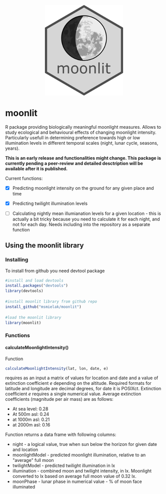 
<p align="center">
  <img align="center" src="graphics/moonlit_logo.png" width="250px"/>
</p>

# moonlit


R package providing biologically meaningful moonlight measures. Allows to study ecological and behavioural effects of changing moonlight intensity.
Particularly usefull in determining preference towards high or low illumination levels in different temporal scales (night, lunar cycle, seasons, years).


__This is an early release and functionalities might change. This package is currently pending a peer-review and detailed desctription will be available after it is published.__


Current functions:

- [x] Predicting moonlight intensity on the ground for any given place and time
- [x] Predicting twilight illumination levels 
- [ ] Calculating nightly mean illumianation levels for a given location - this is actually a bit tricky because you need to calculate it for each night, and not for each day. Needs including into the repository as a separate function




## Using the moonlit library
### Installing
To install from github you need devtool package

```R
#install and load devtools
install.packages("devtools")
library(devtools)

#install moonlit library from github repo
install_github("msmielak/moonlit")

#load the moonlit library
library(moonlit)
```

### Functions
#### calculateMoonlightIntensity()

Function
```R
calculateMoonlightIntensity(lat, lon, date, e)
```
requires as an input a matrix of values for location and date and a value of extinction coefficient *e* depending on the altitude. Required formats for latitude and longitude are decimal degrees, for date it is POSIXct. Extinction coefficient *e* requires a single numerical value. Average extinction coefficients (magnitude per air mass) are as follows:
* At sea level: 0.28
* At 500m asl: 0.24
* at 1000m asl: 0.21
* at 2000m asl: 0.16

Function returns a data frame with following columns:
* night - a logical value, true when sun below the horizon for given date and location
* moonlightModel - predicted moonlight illumination, relative to an "average" full moon
* twilightModel - predicted twilight illumination in lx
* illumination - combined moon and twilight intensity, in lx. Moonlight converted to lx based on average full moon value of 0.32 lx.
* moonPhase - lunar phase in numerical value - % of moon face illuminated
